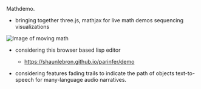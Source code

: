 Mathdemo.

* bringing together three.js, mathjax for live math demos
sequencing visualizations

![Image of moving math](https://i.imgur.com/5DDgUmt.gif)

* considering this browser based lisp editor
  - https://shaunlebron.github.io/parinfer/demo


* considering features 
  fading trails to indicate the path of objects
  text-to-speech for many-language audio narratives.
